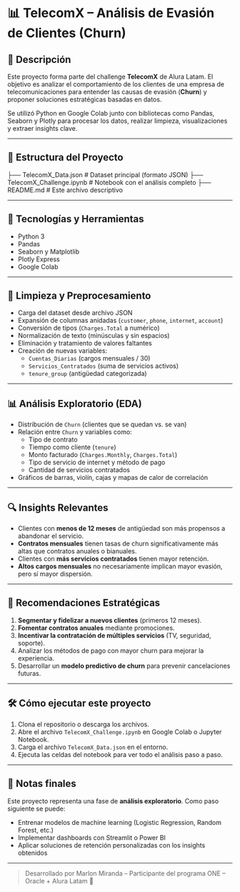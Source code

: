# 📊 TelecomX – Análisis de Evasión de Clientes (Churn)

## 🧠 Descripción

Este proyecto forma parte del challenge **TelecomX** de Alura Latam. El objetivo es analizar el comportamiento de los clientes de una empresa de telecomunicaciones para entender las causas de evasión (**Churn**) y proponer soluciones estratégicas basadas en datos.

Se utilizó Python en Google Colab junto con bibliotecas como Pandas, Seaborn y Plotly para procesar los datos, realizar limpieza, visualizaciones y extraer insights clave.

---

## 📁 Estructura del Proyecto

├── TelecomX_Data.json # Dataset principal (formato JSON)
├── TelecomX_Challenge.ipynb # Notebook con el análisis completo
├── README.md # Este archivo descriptivo


---

## 🚀 Tecnologías y Herramientas

- Python 3
- Pandas
- Seaborn y Matplotlib
- Plotly Express
- Google Colab

---

## 🧹 Limpieza y Preprocesamiento

- Carga del dataset desde archivo JSON
- Expansión de columnas anidadas (`customer`, `phone`, `internet`, `account`)
- Conversión de tipos (`Charges.Total` a numérico)
- Normalización de texto (minúsculas y sin espacios)
- Eliminación y tratamiento de valores faltantes
- Creación de nuevas variables:
  - `Cuentas_Diarias` (cargos mensuales / 30)
  - `Servicios_Contratados` (suma de servicios activos)
  - `tenure_group` (antigüedad categorizada)

---

## 📊 Análisis Exploratorio (EDA)

- Distribución de `Churn` (clientes que se quedan vs. se van)
- Relación entre `Churn` y variables como:
  - Tipo de contrato
  - Tiempo como cliente (`tenure`)
  - Monto facturado (`Charges.Monthly`, `Charges.Total`)
  - Tipo de servicio de internet y método de pago
  - Cantidad de servicios contratados
- Gráficos de barras, violín, cajas y mapas de calor de correlación

---

## 🔍 Insights Relevantes

- Clientes con **menos de 12 meses** de antigüedad son más propensos a abandonar el servicio.
- **Contratos mensuales** tienen tasas de churn significativamente más altas que contratos anuales o bianuales.
- Clientes con **más servicios contratados** tienen mayor retención.
- **Altos cargos mensuales** no necesariamente implican mayor evasión, pero sí mayor dispersión.

---

## 🧭 Recomendaciones Estratégicas

1. **Segmentar y fidelizar a nuevos clientes** (primeros 12 meses).
2. **Fomentar contratos anuales** mediante promociones.
3. **Incentivar la contratación de múltiples servicios** (TV, seguridad, soporte).
4. Analizar los métodos de pago con mayor churn para mejorar la experiencia.
5. Desarrollar un **modelo predictivo de churn** para prevenir cancelaciones futuras.

---

## 🛠 Cómo ejecutar este proyecto

1. Clona el repositorio o descarga los archivos.
2. Abre el archivo `TelecomX_Challenge.ipynb` en Google Colab o Jupyter Notebook.
3. Carga el archivo `TelecomX_Data.json` en el entorno.
4. Ejecuta las celdas del notebook para ver todo el análisis paso a paso.

---

## 📌 Notas finales

Este proyecto representa una fase de **análisis exploratorio**. Como paso siguiente se puede:
- Entrenar modelos de machine learning (Logistic Regression, Random Forest, etc.)
- Implementar dashboards con Streamlit o Power BI
- Aplicar soluciones de retención personalizadas con los insights obtenidos

---

> Desarrollado por Marlon Miranda – Participante del programa ONE – Oracle + Alura Latam 🚀
